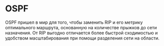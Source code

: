 # OSPF

OSPF пришел в мир для того, чтобы заменить RIP и его метрику оптимального маршрута, основанную на количестве прыжков до сети назначения. От RIP выгодно отличается более быстрой сходимостью и удобством масштабирования при помощи разделения сети на области.